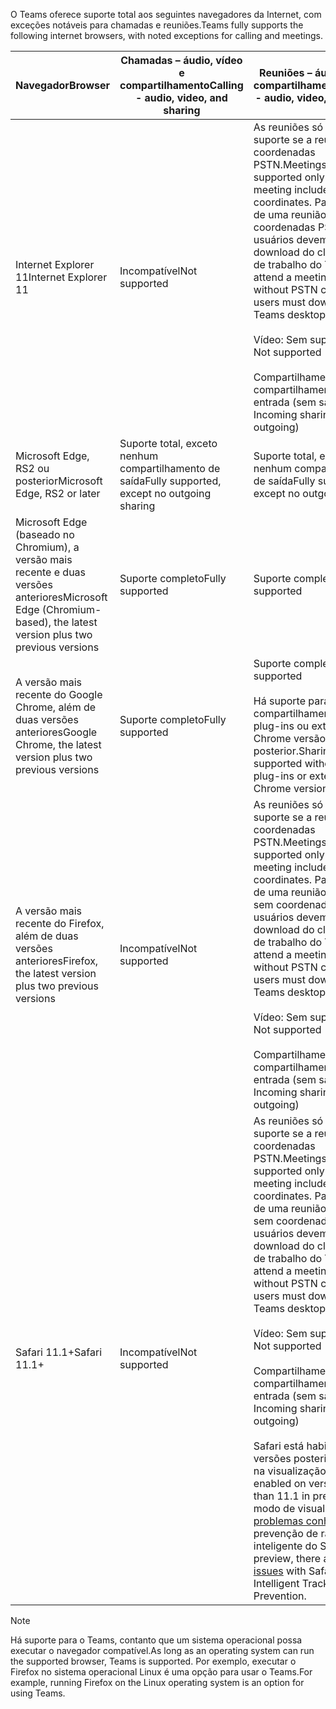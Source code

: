 <span data-ttu-id="6c4d3-101">O Teams oferece suporte total aos seguintes navegadores da Internet, com exceções notáveis ​​para chamadas e reuniões.</span><span class="sxs-lookup"><span data-stu-id="6c4d3-101">Teams fully supports the following internet browsers, with noted exceptions for calling and meetings.</span></span>


|<span data-ttu-id="6c4d3-102">Navegador</span><span class="sxs-lookup"><span data-stu-id="6c4d3-102">Browser</span></span>  |<span data-ttu-id="6c4d3-103">Chamadas – áudio, vídeo e compartilhamento</span><span class="sxs-lookup"><span data-stu-id="6c4d3-103">Calling - audio, video, and sharing</span></span>  |<span data-ttu-id="6c4d3-104">Reuniões – áudio, vídeo e compartilhamento</span><span class="sxs-lookup"><span data-stu-id="6c4d3-104">Meetings - audio, video, and sharing</span></span>  |
|---------|---------|---------|
|<span data-ttu-id="6c4d3-105">Internet Explorer 11</span><span class="sxs-lookup"><span data-stu-id="6c4d3-105">Internet Explorer 11</span></span>     |<span data-ttu-id="6c4d3-106">Incompatível</span><span class="sxs-lookup"><span data-stu-id="6c4d3-106">Not supported</span></span>         |<span data-ttu-id="6c4d3-107">As reuniões só recebem suporte se a reunião incluir coordenadas PSTN.</span><span class="sxs-lookup"><span data-stu-id="6c4d3-107">Meetings are supported only if the meeting includes PSTN coordinates.</span></span> <span data-ttu-id="6c4d3-108">Para participar de uma reunião no IE11 sem coordenadas PSTN, os usuários devem fazer o download do cliente da área de trabalho do Teams.</span><span class="sxs-lookup"><span data-stu-id="6c4d3-108">To attend a meeting on IE11 without PSTN coordinates, users must download the Teams desktop client.</span></span><br><br><span data-ttu-id="6c4d3-109">Vídeo: Sem suporte</span><span class="sxs-lookup"><span data-stu-id="6c4d3-109">Video: Not supported</span></span><br><br><span data-ttu-id="6c4d3-110">Compartilhamento: Somente compartilhamento de entrada (sem saída)</span><span class="sxs-lookup"><span data-stu-id="6c4d3-110">Sharing: Incoming sharing only (no outgoing)</span></span>     |
|<span data-ttu-id="6c4d3-111">Microsoft Edge, RS2 ou posterior</span><span class="sxs-lookup"><span data-stu-id="6c4d3-111">Microsoft Edge, RS2 or later</span></span>     |<span data-ttu-id="6c4d3-112">Suporte total, exceto nenhum compartilhamento de saída</span><span class="sxs-lookup"><span data-stu-id="6c4d3-112">Fully supported, except no outgoing sharing</span></span>         |<span data-ttu-id="6c4d3-113">Suporte total, exceto nenhum compartilhamento de saída</span><span class="sxs-lookup"><span data-stu-id="6c4d3-113">Fully supported, except no outgoing sharing</span></span>         |
|<span data-ttu-id="6c4d3-114">Microsoft Edge (baseado no Chromium), a versão mais recente e duas versões anteriores</span><span class="sxs-lookup"><span data-stu-id="6c4d3-114">Microsoft Edge (Chromium-based), the latest version plus two previous versions</span></span>     | <span data-ttu-id="6c4d3-115">Suporte completo</span><span class="sxs-lookup"><span data-stu-id="6c4d3-115">Fully supported</span></span>    |<span data-ttu-id="6c4d3-116">Suporte completo</span><span class="sxs-lookup"><span data-stu-id="6c4d3-116">Fully supported</span></span>         |
|<span data-ttu-id="6c4d3-117">A versão mais recente do Google Chrome, além de duas versões anteriores</span><span class="sxs-lookup"><span data-stu-id="6c4d3-117">Google Chrome, the latest version plus two previous versions</span></span>       |<span data-ttu-id="6c4d3-118">Suporte completo</span><span class="sxs-lookup"><span data-stu-id="6c4d3-118">Fully supported</span></span> |<span data-ttu-id="6c4d3-119">Suporte completo</span><span class="sxs-lookup"><span data-stu-id="6c4d3-119">Fully supported</span></span> <br> <br><span data-ttu-id="6c4d3-120">Há suporte para compartilhamento sem plug-ins ou extensões no Chrome versão 72 ou posterior.</span><span class="sxs-lookup"><span data-stu-id="6c4d3-120">Sharing is supported without any plug-ins or extensions on Chrome version 72 or later.</span></span>       |
|<span data-ttu-id="6c4d3-121">A versão mais recente do Firefox, além de duas versões anteriores</span><span class="sxs-lookup"><span data-stu-id="6c4d3-121">Firefox, the latest version plus two previous versions</span></span>     |<span data-ttu-id="6c4d3-122">Incompatível</span><span class="sxs-lookup"><span data-stu-id="6c4d3-122">Not supported</span></span>         |<span data-ttu-id="6c4d3-123">As reuniões só recebem suporte se a reunião incluir coordenadas PSTN.</span><span class="sxs-lookup"><span data-stu-id="6c4d3-123">Meetings are supported only if the meeting includes PSTN coordinates.</span></span> <span data-ttu-id="6c4d3-124">Para participar de uma reunião no Firefox sem coordenadas PSTN, os usuários devem fazer o download do cliente da área de trabalho do Teams.</span><span class="sxs-lookup"><span data-stu-id="6c4d3-124">To attend a meeting on Firefox without PSTN coordinates, users must download the Teams desktop client.</span></span><br><br><span data-ttu-id="6c4d3-125">Vídeo: Sem suporte</span><span class="sxs-lookup"><span data-stu-id="6c4d3-125">Video: Not supported</span></span><br><br><span data-ttu-id="6c4d3-126">Compartilhamento: Somente compartilhamento de entrada (sem saída)</span><span class="sxs-lookup"><span data-stu-id="6c4d3-126">Sharing: Incoming sharing only (no outgoing)</span></span>     |
|<span data-ttu-id="6c4d3-127">Safari 11.1+</span><span class="sxs-lookup"><span data-stu-id="6c4d3-127">Safari 11.1+</span></span>     | <span data-ttu-id="6c4d3-128">Incompatível</span><span class="sxs-lookup"><span data-stu-id="6c4d3-128">Not supported</span></span>        |<span data-ttu-id="6c4d3-129">As reuniões só recebem suporte se a reunião incluir coordenadas PSTN.</span><span class="sxs-lookup"><span data-stu-id="6c4d3-129">Meetings are supported only if the meeting includes PSTN coordinates.</span></span> <span data-ttu-id="6c4d3-130">Para participar de uma reunião no Safari sem coordenadas PSTN, os usuários devem fazer o download do cliente da área de trabalho do Teams.</span><span class="sxs-lookup"><span data-stu-id="6c4d3-130">To attend a meeting on Safari without PSTN coordinates, users must download the Teams desktop client.</span></span><br><br><span data-ttu-id="6c4d3-131">Vídeo: Sem suporte</span><span class="sxs-lookup"><span data-stu-id="6c4d3-131">Video: Not supported</span></span><br><br><span data-ttu-id="6c4d3-132">Compartilhamento: Somente compartilhamento de entrada (sem saída)</span><span class="sxs-lookup"><span data-stu-id="6c4d3-132">Sharing: Incoming sharing only (no outgoing)</span></span><br><br><span data-ttu-id="6c4d3-133">Safari está habilitado em versões posteriores a 11.1 na visualização.</span><span class="sxs-lookup"><span data-stu-id="6c4d3-133">Safari is enabled on versions higher than 11.1 in preview.</span></span> <span data-ttu-id="6c4d3-134">No modo de visualização, há [problemas conhecidos](https://support.office.com/article/safari-browser-support-1aac0a7c-35a8-42c1-a7df-f674afe234df) com prevenção de rastreamento inteligente do Safari.</span><span class="sxs-lookup"><span data-stu-id="6c4d3-134">While in preview, there are [known issues](https://support.office.com/article/safari-browser-support-1aac0a7c-35a8-42c1-a7df-f674afe234df) with Safari's Intelligent Tracking Prevention.</span></span>      |


> [!NOTE]
> <span data-ttu-id="6c4d3-135">Há suporte para o Teams, contanto que um sistema operacional possa executar o navegador compatível.</span><span class="sxs-lookup"><span data-stu-id="6c4d3-135">As long as an operating system can run the supported browser, Teams is supported.</span></span> <span data-ttu-id="6c4d3-136">Por exemplo, executar o Firefox no sistema operacional Linux é uma opção para usar o Teams.</span><span class="sxs-lookup"><span data-stu-id="6c4d3-136">For example, running Firefox on the Linux operating system is an option for using Teams.</span></span>
